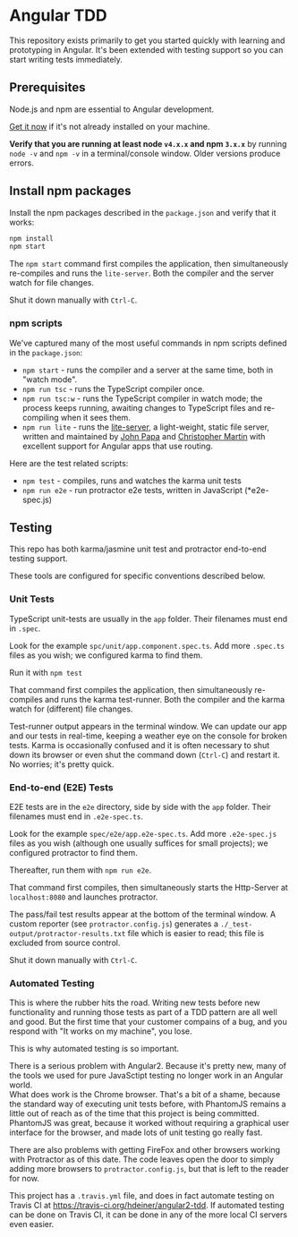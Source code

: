 # Angular TDD

This repository exists primarily to get you started quickly with learning and prototyping in Angular. It's been extended with testing support so you can start writing tests immediately.

## Prerequisites

Node.js and npm are essential to Angular development.

<a href="https://docs.npmjs.com/getting-started/installing-node" target="_blank" title="Installing Node.js and updating npm">
Get it now</a> if it's not already installed on your machine.

**Verify that you are running at least node `v4.x.x` and npm `3.x.x`**
by running `node -v` and `npm -v` in a terminal/console window.
Older versions produce errors.

## Install npm packages

Install the npm packages described in the `package.json` and verify that it works:

```bash
npm install
npm start
```

The `npm start` command first compiles the application,
then simultaneously re-compiles and runs the `lite-server`.
Both the compiler and the server watch for file changes.

Shut it down manually with `Ctrl-C`.

### npm scripts

We've captured many of the most useful commands in npm scripts defined in the `package.json`:

* `npm start` - runs the compiler and a server at the same time, both in "watch mode".
* `npm run tsc` - runs the TypeScript compiler once.
* `npm run tsc:w` - runs the TypeScript compiler in watch mode; the process keeps running, awaiting changes to TypeScript files and re-compiling when it sees them.
* `npm run lite` - runs the [lite-server](https://www.npmjs.com/package/lite-server), a light-weight, static file server, written and maintained by
[John Papa](https://github.com/johnpapa) and
[Christopher Martin](https://github.com/cgmartin)
with excellent support for Angular apps that use routing.

Here are the test related scripts:
* `npm test` - compiles, runs and watches the karma unit tests
* `npm run e2e` - run protractor e2e tests, written in JavaScript (*e2e-spec.js)

## Testing

This repo has both karma/jasmine unit test and protractor end-to-end testing support.

These tools are configured for specific conventions described below.

### Unit Tests
TypeScript unit-tests are usually in the `app` folder. Their filenames must end in `.spec`.

Look for the example `spc/unit/app.component.spec.ts`.
Add more `.spec.ts` files as you wish; we configured karma to find them.

Run it with `npm test`

That command first compiles the application, then simultaneously re-compiles and runs the karma test-runner.
Both the compiler and the karma watch for (different) file changes.

Test-runner output appears in the terminal window.
We can update our app and our tests in real-time, keeping a weather eye on the console for broken tests.
Karma is occasionally confused and it is often necessary to shut down its browser or even shut the command down (`Ctrl-C`) and
restart it. No worries; it's pretty quick.

### End-to-end (E2E) Tests

E2E tests are in the `e2e` directory, side by side with the `app` folder.
Their filenames must end in `.e2e-spec.ts`.

Look for the example `spec/e2e/app.e2e-spec.ts`.
Add more `.e2e-spec.js` files as you wish (although one usually suffices for small projects);
we configured protractor to find them.

Thereafter, run them with `npm run e2e`.

That command first compiles, then simultaneously starts the Http-Server at `localhost:8080`
and launches protractor.  

The pass/fail test results appear at the bottom of the terminal window.
A custom reporter (see `protractor.config.js`) generates a  `./_test-output/protractor-results.txt` file
which is easier to read; this file is excluded from source control.

Shut it down manually with `Ctrl-C`.

### Automated Testing

This is where the rubber hits the road.  Writing new tests before new functionality
and running those tests as part of a TDD pattern are all well and good.  But the
first time that your customer compains of a bug, and you respond with "It works
on my machine", you lose.

This is why automated testing is so important.

There is a serious problem with Angular2.  Because it's pretty new, many of the 
tools we used for pure JavaSctipt testing no longer work in an Angular world.  
What does work is the Chrome browser.  That's a bit of a shame, because the standard
way of executing unit tests before, with PhantomJS remains a little out of reach as
of the time that this project is being committed.  PhantomJS was great, because it worked
without requiring a graphical user interface for the browser, and made lots of unit testing
go really fast.

There are also problems with getting FireFox and other browsers working with Protractor
as of this date.  The code leaves open the door to simply adding more browsers to `protractor.config.js`,
but that is left to the reader for now.

This project has a `.travis.yml` file, and does in fact automate testing on 
Travis CI at https://travis-ci.org/hdeiner/angular2-tdd.  If automated testing can be
done on Travis CI, it can be done in any of the more local CI servers even easier.

